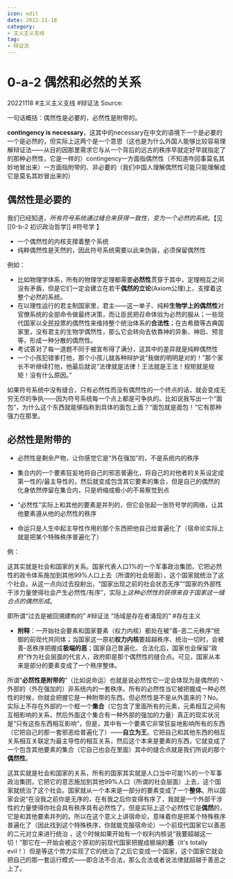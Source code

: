 ```yaml
---
icon: edit
date: 2022-11-18
category:
- 主义主义支线
tag:
- 辩证法
---
```


# 0-a-2 偶然和必然的关系
20221118  #主义主义支线  #辩证法 
Source: 

一句话概括：偶然性是必要的，必然性是附带的。



**contingency is necessary**，这其中的necessary在中文的语境下一个是必要的一个是必然的，但实际上这两个是一个意思（这也是为什么外国人能够比较容易理解辩证法——从目的因那里需求它与从一个背后的远古的秩序早就定好早就指定了的那种必然性，它是一样的）contingency一方面指偶然性（不知道咋回事莫名其妙地冒出来）一方面指附带的、非必要的（我们中国人理解偶然性可能只能理解成它是莫名其妙冒出来的）

## 偶然性是必要的

我们已经知道，*所有符号系统通过缝合来获得一致性，变为一个必然的系统*。【见[[0-b-2 初识政治哲学]] #符号学 】
- 一个偶然性的内核支撑着整个系统
- 纯粹偶然性是天然的，因此符号系统需要以此来伪装，必须保留偶然性

例如：
- 比如物理学体系，所有的物理学定理都需要**必然性**贯穿于其中，定理相互之间没有矛盾，但是它们一定会建立在若干**偶然的立论**(Axiom公理)上，支撑着这整个必然的系统。
- 在以理性运行的君主制国家里，君主——这一单子、纯粹**生物学上的偶然性**对官僚系统的全部命令做最终决策，而让臣民把召命体验为必然的服从；一些现代国家以全民投票的偶然性来维持整个统治体系的**合法性**；在古希腊等古典国家里，没有君主的生物学偶然性，那么它会转向去依靠神的异象、神启、预言等，形成一种分散的偶然性。
- 考试答对了每一道题不同于被宣布得了满分，这其中的差异就是纯粹偶然性
- 一个小孩犯错爹打他，那个小孩儿就各种辩护说“我做的明明是对的！”那个家长不听继续打他，他最后就说“法律就是法律！王法就是王法！规矩就是规矩！没有什么原因。”

如果符号系统中没有缝合，只有必然性而没有偶然性的一个终点的话，就会变成无穷无尽的争执——因为符号系统每一个点上都是可争执的。比如说我写出一个“面包”，为什么这个东西就能够指称到具体的面包上面？“面包就是面包！”它有那种强力在那里。

## 必然性是附带的

- 必然性是剩余产物，让你感觉它是“外在强加”的，不是系统内的秩序

- 集合内的一个要素狂妄地将自己的邪恶普遍化，将自己的对他者的关系设定成第一性的/最主导性的，然后就变成包含其它要素的集合，但是自己的偶然的化身依然停留在集合内，只是坍缩成极小的不易察觉到点

- “必然性”实际上和其他的要素是并列的，但它会张起一张符号学的网络，让其他要素遵从他的必然性的秩序

- 命运只是人生中起主导性作用的那个东西把他自己给普遍化了（宿命论实际上就是把某个特殊秩序普遍化了）

  

例：

这其实就是社会和国家的关系。国家代表人口1%的一个军事政治集团，它把必然性的政令体系施加到其他99%人口上去（所谓的社会层面），这个国家就统治了这个社会。从这一点向过去投射出，“国家出现之前的社会状态无序”“国家的外部性干涉力量使得社会产生必然性/有序”，实际上*这种必然性的获得来自于国家这一缝合点的偶然形成*。

即所谓“过去是被回溯建构的” #辩证法 “场域是存在者涌现的” #存在主义 

- **附释**：一开始社会要素和国家要素（权力内核）都处在被“善-恶二元秩序”统御的前现代共同体；当国家这一原初**权力内核**要超越秩序、统治一切时，会被善-恶秩序把握成**极端的恶**；国家自己普遍化、合法化后，国家也会保留“政府”作为社会层面的代言人，政府即是那个偶然性的缝合点。可见，国家从本来是部分的要素变成了一个秩序整体。










所谓“**必然性是附带的**”（比如说命运）也就是说必然性它一定会体现为是偶然的丶外部的（外在强加的）非系统内的一套秩序。所有的必然性当它被把握成一种必然性的时候，你就会把握它是一种附带的东西。但必然性是不是从外面来的？No。实际上不存在外部的一个框一个**集合**（它包含了里面所有的元素，元素相互之间有互相影响的关系，然后外面这个集合有一种外部的强加的力量）真正的现实状况是“只有这些东西相互影响”，但是，其中有一个要素它非常狂妄地影响所有的东西（它把自己的那一套邪恶给普遍化了）——**自立为王**。它把自己和其他东西的相互关系相互关联定为最主导性的相互关系，然后这个本来是要素的东西，它就变成了一个包含其他要素的集合（它自己也会在里面）其中的缝合点就是我们所说的那个**偶然性**。

这其实就是社会和国家的关系，所有的国家其实就是人口当中可能1%的一个军事政治集团，它把它的意志施加到其他99%人口（所谓的社会层面）上去，这个国家就统治了这个社会。国家就从一个本来是一部分的要素变成了一个**整体**。所以国家会说“在没我之前你是无序的，在有我之后你变得有序了，我就是一个外部干涉性的力量使得你社会具有秩序具有必然性了。但是实际上这个必然性它是**偶然**的，它是和其他要素并列的。所以在这个意义上讲宿命论，意味着你是把某个特殊秩序普遍化了（因此找到这个特殊秩序，你就能克服宿命论）一个前现代国家它以善恶的二元对立来进行统治 ，这个时候如果开始有一个权利内核说“我要超越这一切！”那它在一开始会被这个原初的前现代国家把握成极端的**恶**（it's totally evil！）但是等这个势力实现了它的统治了之后它变成一个国家，这个国家它就会把自己的那一套运行模式——即合法不合法，那么合法或者说法律就超越于善恶之上了。